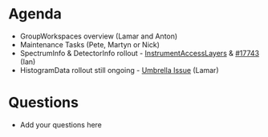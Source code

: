 Agenda
======

* GroupWorkspaces overview (Lamar and Anton)
* Maintenance Tasks (Pete, Martyn or Nick)
* SpectrumInfo & DetectorInfo rollout  - [InstrumentAccessLayers](http://docs.mantidproject.org/nightly/concepts/InstrumentAccessLayers.html) & [#17743](https://github.com/mantidproject/mantid/issues/17743) (Ian)
* HistogramData rollout still ongoing - [Umbrella Issue](https://github.com/mantidproject/mantid/issues/17641) (Lamar)


Questions
=========

* Add your questions here

